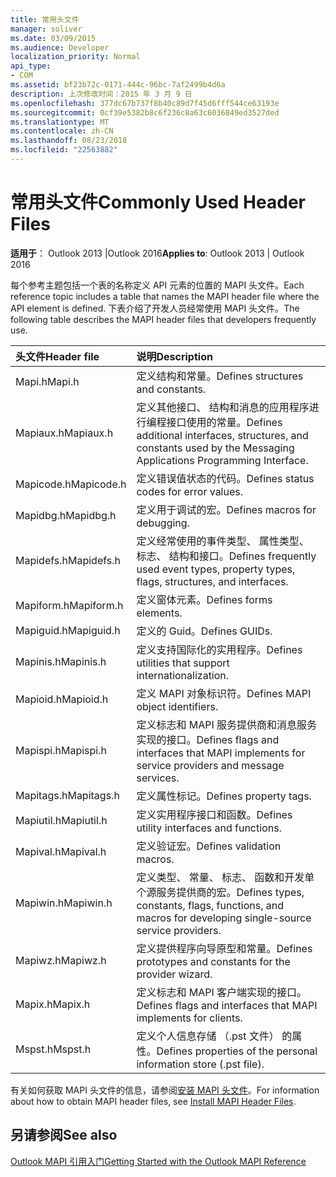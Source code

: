 ```yaml
---
title: 常用头文件
manager: soliver
ms.date: 03/09/2015
ms.audience: Developer
localization_priority: Normal
api_type:
- COM
ms.assetid: bf23b72c-0171-444c-96bc-7af2499b4d6a
description: 上次修改时间：2015 年 3 月 9 日
ms.openlocfilehash: 377dc67b737f8b40c89d7f45d6fff544ce63193e
ms.sourcegitcommit: 0cf39e5382b8c6f236c8a63c6036849ed3527ded
ms.translationtype: MT
ms.contentlocale: zh-CN
ms.lasthandoff: 08/23/2018
ms.locfileid: "22563882"
---
```

# <a name="commonly-used-header-files"></a><span data-ttu-id="2bd80-103">常用头文件</span><span class="sxs-lookup"><span data-stu-id="2bd80-103">Commonly Used Header Files</span></span>

  
  
<span data-ttu-id="2bd80-104">**适用于**： Outlook 2013 |Outlook 2016</span><span class="sxs-lookup"><span data-stu-id="2bd80-104">**Applies to**: Outlook 2013 | Outlook 2016</span></span> 
  
<span data-ttu-id="2bd80-105">每个参考主题包括一个表的名称定义 API 元素的位置的 MAPI 头文件。</span><span class="sxs-lookup"><span data-stu-id="2bd80-105">Each reference topic includes a table that names the MAPI header file where the API element is defined.</span></span> <span data-ttu-id="2bd80-106">下表介绍了开发人员经常使用 MAPI 头文件。</span><span class="sxs-lookup"><span data-stu-id="2bd80-106">The following table describes the MAPI header files that developers frequently use.</span></span>
  
|<span data-ttu-id="2bd80-107">**头文件**</span><span class="sxs-lookup"><span data-stu-id="2bd80-107">**Header file**</span></span>|<span data-ttu-id="2bd80-108">**说明**</span><span class="sxs-lookup"><span data-stu-id="2bd80-108">**Description**</span></span>|
|:-----|:-----|
|<span data-ttu-id="2bd80-109">Mapi.h</span><span class="sxs-lookup"><span data-stu-id="2bd80-109">Mapi.h</span></span>  <br/> |<span data-ttu-id="2bd80-110">定义结构和常量。</span><span class="sxs-lookup"><span data-stu-id="2bd80-110">Defines structures and constants.</span></span>  <br/> |
|<span data-ttu-id="2bd80-111">Mapiaux.h</span><span class="sxs-lookup"><span data-stu-id="2bd80-111">Mapiaux.h</span></span>  <br/> |<span data-ttu-id="2bd80-112">定义其他接口、 结构和消息的应用程序进行编程接口使用的常量。</span><span class="sxs-lookup"><span data-stu-id="2bd80-112">Defines additional interfaces, structures, and constants used by the Messaging Applications Programming Interface.</span></span>  <br/> |
|<span data-ttu-id="2bd80-113">Mapicode.h</span><span class="sxs-lookup"><span data-stu-id="2bd80-113">Mapicode.h</span></span>  <br/> |<span data-ttu-id="2bd80-114">定义错误值状态的代码。</span><span class="sxs-lookup"><span data-stu-id="2bd80-114">Defines status codes for error values.</span></span>  <br/> |
|<span data-ttu-id="2bd80-115">Mapidbg.h</span><span class="sxs-lookup"><span data-stu-id="2bd80-115">Mapidbg.h</span></span>  <br/> |<span data-ttu-id="2bd80-116">定义用于调试的宏。</span><span class="sxs-lookup"><span data-stu-id="2bd80-116">Defines macros for debugging.</span></span>  <br/> |
|<span data-ttu-id="2bd80-117">Mapidefs.h</span><span class="sxs-lookup"><span data-stu-id="2bd80-117">Mapidefs.h</span></span>  <br/> |<span data-ttu-id="2bd80-118">定义经常使用的事件类型、 属性类型、 标志、 结构和接口。</span><span class="sxs-lookup"><span data-stu-id="2bd80-118">Defines frequently used event types, property types, flags, structures, and interfaces.</span></span>  <br/> |
|<span data-ttu-id="2bd80-119">Mapiform.h</span><span class="sxs-lookup"><span data-stu-id="2bd80-119">Mapiform.h</span></span>  <br/> |<span data-ttu-id="2bd80-120">定义窗体元素。</span><span class="sxs-lookup"><span data-stu-id="2bd80-120">Defines forms elements.</span></span>  <br/> |
|<span data-ttu-id="2bd80-121">Mapiguid.h</span><span class="sxs-lookup"><span data-stu-id="2bd80-121">Mapiguid.h</span></span>  <br/> |<span data-ttu-id="2bd80-122">定义的 Guid。</span><span class="sxs-lookup"><span data-stu-id="2bd80-122">Defines GUIDs.</span></span>  <br/> |
|<span data-ttu-id="2bd80-123">Mapinis.h</span><span class="sxs-lookup"><span data-stu-id="2bd80-123">Mapinis.h</span></span>  <br/> |<span data-ttu-id="2bd80-124">定义支持国际化的实用程序。</span><span class="sxs-lookup"><span data-stu-id="2bd80-124">Defines utilities that support internationalization.</span></span>  <br/> |
|<span data-ttu-id="2bd80-125">Mapioid.h</span><span class="sxs-lookup"><span data-stu-id="2bd80-125">Mapioid.h</span></span>  <br/> |<span data-ttu-id="2bd80-126">定义 MAPI 对象标识符。</span><span class="sxs-lookup"><span data-stu-id="2bd80-126">Defines MAPI object identifiers.</span></span>  <br/> |
|<span data-ttu-id="2bd80-127">Mapispi.h</span><span class="sxs-lookup"><span data-stu-id="2bd80-127">Mapispi.h</span></span>  <br/> |<span data-ttu-id="2bd80-128">定义标志和 MAPI 服务提供商和消息服务实现的接口。</span><span class="sxs-lookup"><span data-stu-id="2bd80-128">Defines flags and interfaces that MAPI implements for service providers and message services.</span></span>  <br/> |
|<span data-ttu-id="2bd80-129">Mapitags.h</span><span class="sxs-lookup"><span data-stu-id="2bd80-129">Mapitags.h</span></span>  <br/> |<span data-ttu-id="2bd80-130">定义属性标记。</span><span class="sxs-lookup"><span data-stu-id="2bd80-130">Defines property tags.</span></span>  <br/> |
|<span data-ttu-id="2bd80-131">Mapiutil.h</span><span class="sxs-lookup"><span data-stu-id="2bd80-131">Mapiutil.h</span></span>  <br/> |<span data-ttu-id="2bd80-132">定义实用程序接口和函数。</span><span class="sxs-lookup"><span data-stu-id="2bd80-132">Defines utility interfaces and functions.</span></span>  <br/> |
|<span data-ttu-id="2bd80-133">Mapival.h</span><span class="sxs-lookup"><span data-stu-id="2bd80-133">Mapival.h</span></span>  <br/> |<span data-ttu-id="2bd80-134">定义验证宏。</span><span class="sxs-lookup"><span data-stu-id="2bd80-134">Defines validation macros.</span></span>  <br/> |
|<span data-ttu-id="2bd80-135">Mapiwin.h</span><span class="sxs-lookup"><span data-stu-id="2bd80-135">Mapiwin.h</span></span>  <br/> |<span data-ttu-id="2bd80-136">定义类型、 常量、 标志、 函数和开发单个源服务提供商的宏。</span><span class="sxs-lookup"><span data-stu-id="2bd80-136">Defines types, constants, flags, functions, and macros for developing single-source service providers.</span></span>  <br/> |
|<span data-ttu-id="2bd80-137">Mapiwz.h</span><span class="sxs-lookup"><span data-stu-id="2bd80-137">Mapiwz.h</span></span>  <br/> |<span data-ttu-id="2bd80-138">定义提供程序向导原型和常量。</span><span class="sxs-lookup"><span data-stu-id="2bd80-138">Defines prototypes and constants for the provider wizard.</span></span>  <br/> |
|<span data-ttu-id="2bd80-139">Mapix.h</span><span class="sxs-lookup"><span data-stu-id="2bd80-139">Mapix.h</span></span>  <br/> |<span data-ttu-id="2bd80-140">定义标志和 MAPI 客户端实现的接口。</span><span class="sxs-lookup"><span data-stu-id="2bd80-140">Defines flags and interfaces that MAPI implements for clients.</span></span>  <br/> |
|<span data-ttu-id="2bd80-141">Mspst.h</span><span class="sxs-lookup"><span data-stu-id="2bd80-141">Mspst.h</span></span>  <br/> |<span data-ttu-id="2bd80-142">定义个人信息存储 （.pst 文件） 的属性。</span><span class="sxs-lookup"><span data-stu-id="2bd80-142">Defines properties of the personal information store (.pst file).</span></span>  <br/> |
   
<span data-ttu-id="2bd80-143">有关如何获取 MAPI 头文件的信息，请参阅[安装 MAPI 头文件](how-to-install-mapi-header-files.md)。</span><span class="sxs-lookup"><span data-stu-id="2bd80-143">For information about how to obtain MAPI header files, see [Install MAPI Header Files](how-to-install-mapi-header-files.md).</span></span>
  
## <a name="see-also"></a><span data-ttu-id="2bd80-144">另请参阅</span><span class="sxs-lookup"><span data-stu-id="2bd80-144">See also</span></span>



[<span data-ttu-id="2bd80-145">Outlook MAPI 引用入门</span><span class="sxs-lookup"><span data-stu-id="2bd80-145">Getting Started with the Outlook MAPI Reference</span></span>](getting-started-with-the-outlook-mapi-reference.md)

